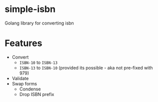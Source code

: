 # simple-isbn
Golang library for converting isbn

# Features

- Convert
  - `ISBN-10` to `ISBN-13`
  - `ISBN-13` to `ISBN-10` (provided its possible - aka not pre-fixed with 979)
- Validate
- Swap forms
  - Condense
  - Drop ISBN prefix
